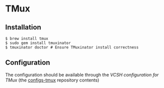 # TMux

## Installation

```ShellSession
$ brew install tmux
$ sudo gem install tmuxinator
$ tmuxinator doctor # Ensure TMuxinator install correctness
```

## Configuration

The configuration should be available through the *VCSH configuration for TMux* (the [configs-tmux](https://github.com/alem0lars/configs-tmux) repository contents)
